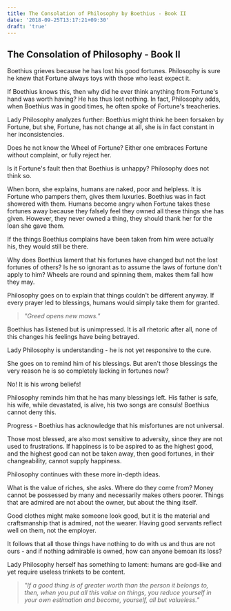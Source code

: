 ```yaml
---
title: The Consolation of Philosophy by Boethius - Book II
date: '2018-09-25T13:17:21+09:30'
draft: 'true'
---
```

## The Consolation of Philosophy - Book II

Boethius grieves because he has lost his good fortunes. Philosophy is sure he knew that Fortune always toys with those who least expect it.

If Boethius knows this, then why did he ever think anything from Fortune's hand was worth having? He has thus lost nothing. In fact, Philosophy adds, when Boethius was in good times, he often spoke of Fortune's treacheries.

Lady Philosophy analyzes further: Boethius might think he been forsaken by Fortune, but she, Fortune, has not change at all, she is in fact constant in her inconsistencies.

Does he not know the Wheel of Fortune? Either one embraces Fortune without complaint, or fully reject her. 

Is it Fortune's fault then that Boethius is unhappy? Philosophy does not think so. 

When born, she explains, humans are naked, poor and helpless. It is Fortune who pampers them, gives them luxuries. Boethius was in fact showered with them. Humans become angry when Fortune takes these fortunes away because they falsely feel they owned all these things she has given. However, they never owned a thing, they should thank her for the loan she gave them.

If the things Boethius complains have been taken from him were actually his, they would still be there.

Why does Boethius lament that his fortunes have changed but not the lost fortunes of others? Is he so ignorant as to assume the laws of fortune don't apply to him? Wheels are round and spinning them, makes them fall how they may.

Philosophy goes on to explain that things couldn't be different anyway. If every prayer led to blessings, humans would simply take them for granted. 

> _"Greed opens new maws."_

Boethius has listened but is unimpressed. It is all rhetoric after all, none of this changes his feelings have being betrayed.

Lady Philosophy is understanding - he is not yet responsive to the cure.

She goes on to remind him of his blessings. But aren't those blessings the very reason he is so completely lacking in fortunes now?

No! It is his wrong beliefs!

Philosophy reminds him that he has many blessings left. His father is safe, his wife, while devastated, is alive, his two songs are consuls! Boethius cannot deny this.

Progress - Boethius has acknowledge that his misfortunes are not universal.

Those most blessed, are also most sensitive to adversity, since they are not used to frustrations. If happiness is to be aspired to as the highest good, and the highest good can not be taken away, then good fortunes, in their changeability, cannot supply happiness.

Philosophy continues with these more in-depth ideas.

What is the value of riches, she asks. Where do they come from? Money cannot be possessed by many and necessarily makes others poorer. Things that are admired are not about the owner, but about the thing itself.

Good clothes might make someone look good, but it is the material and craftsmanship that is admired, not the wearer. Having good servants reflect well on them, not the employer. 

It follows that all those things have nothing to do with us and thus are not ours - and if nothing admirable is owned, how can anyone bemoan its loss?

Lady Philosophy herself has something to lament: humans are god-like and yet require useless trinkets to be content.

> _"If a good thing is of greater worth than the person it belongs to, then, when you put all this value on things, you reduce yourself in your own estimation and become, yourself, all but valueless."_
